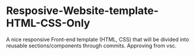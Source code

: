 # Resposive-Website-template-HTML-CSS-Only
A nice responsive Front-end template (HTML, CSS) that will be divided into reusable sections/components through commits.
Approving from vsc.
